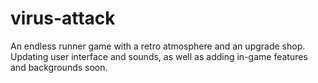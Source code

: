 # virus-attack
An endless runner game with a retro atmosphere and an upgrade shop. Updating user interface and sounds, as well as adding in-game features and backgrounds soon.
